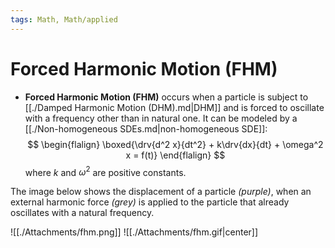 ```yaml
---
tags: Math, Math/applied
---
```

# Forced Harmonic Motion (FHM)
* **Forced Harmonic Motion (FHM)** occurs when a particle is subject to [[./Damped Harmonic Motion (DHM).md|DHM]] and is forced to oscillate with a frequency other than in natural one. It can be modeled by a [[./Non-homogeneous SDEs.md|non-homogeneous SDE]]:
$$
\begin{flalign}
    \boxed{\drv{d^2 x}{dt^2} + k\drv{dx}{dt} + \omega^2 x = f(t)}
\end{flalign}
$$
where $k$ and $\omega^2$ are positive constants.

The image below shows the displacement of a particle *(purple)*, when an external harmonic force *(grey)* is applied to the particle that already oscillates with a natural frequency.

![[./Attachments/fhm.png]]
![[./Attachments/fhm.gif|center]]

